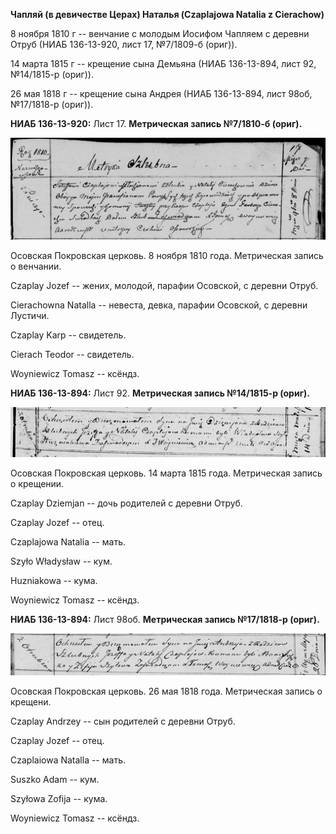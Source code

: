 **Чапляй (в девичестве Церах) Наталья (Czaplajowa Natalia z Cierachow)**

8 ноября 1810 г -- венчание с молодым Иосифом Чапляем с деревни Отруб
(НИАБ 136-13-920, лист 17, №7/1809-б (ориг)).

14 марта 1815 г -- крещение сына Демьяна (НИАБ 136-13-894, лист 92,
№14/1815-р (ориг)).

26 мая 1818 г -- крещение сына Андрея (НИАБ 136-13-894, лист 98об,
№17/1818-р (ориг)).

**НИАБ 136-13-920:** Лист 17. **Метрическая запись №7/1810-б (ориг).**

![](./media/d80f4b3de2c053ef3cdb97a3b5c70bed98408911.png)

Осовская Покровская церковь. 8 ноября 1810 года. Метрическая запись о
венчании.

Czaplay Jozef -- жених, молодой, парафии Осовской, с деревни Отруб.

Cierachowna Natalla -- невеста, девка, парафии Осовской, с деревни
Лустичи.

Czaplay Karp -- свидетель.

Cierach Teodor -- свидетель.

Woyniewicz Tomasz -- ксёндз.

**НИАБ 136-13-894:** Лист 92. **Метрическая запись №14/1815-р (ориг).**

![](./media/ce3d0033ece64131450938be4fa9baa64ce0a249.png)

Осовская Покровская церковь. 14 марта 1815 года. Метрическая запись о
крещении.

Czaplay Dziemjan -- дочь родителей с деревни Отруб.

Czaplay Jozef -- отец.

Czaplajowa Natalia -- мать.

Szyło Władysław -- кум.

Huzniakowa -- кума.

Woyniewicz Tomasz -- ксёндз.

**НИАБ 136-13-894:** Лист 98об. **Метрическая запись №17/1818-р
(ориг).**

![](./media/daca8694e982bff22f01b6a1823affdeb5305932.png)

Осовская Покровская церковь. 26 мая 1818 года. Метрическая запись о
крещени.

Czaplay Andrzey -- сын родителей с деревни Отруб.

Czaplay Jozef -- отец.

Czaplaiowa Natalla -- мать.

Suszko Adam -- кум.

Szyłowa Zofija -- кума.

Woyniewicz Tomasz -- ксёндз.
